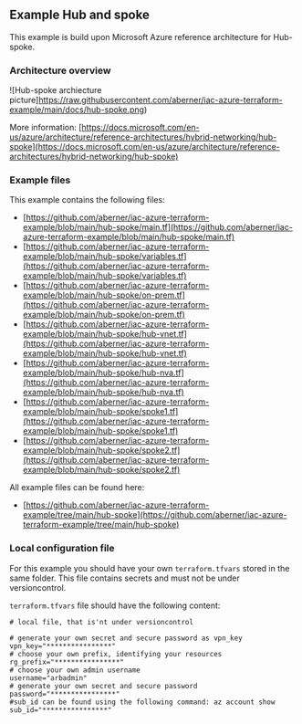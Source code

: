 ## Example Hub and spoke

This example is build upon Microsoft Azure reference architecture for Hub-spoke.


### Architecture overview

![Hub-spoke archiecture picture]https://raw.githubusercontent.com/aberner/iac-azure-terraform-example/main/docs/hub-spoke.png)

More information: [https://docs.microsoft.com/en-us/azure/architecture/reference-architectures/hybrid-networking/hub-spoke](https://docs.microsoft.com/en-us/azure/architecture/reference-architectures/hybrid-networking/hub-spoke)

### Example files

This example contains the following files:
- [https://github.com/aberner/iac-azure-terraform-example/blob/main/hub-spoke/main.tf](https://github.com/aberner/iac-azure-terraform-example/blob/main/hub-spoke/main.tf)
- [https://github.com/aberner/iac-azure-terraform-example/blob/main/hub-spoke/variables.tf](https://github.com/aberner/iac-azure-terraform-example/blob/main/hub-spoke/variables.tf)
- [https://github.com/aberner/iac-azure-terraform-example/blob/main/hub-spoke/on-prem.tf](https://github.com/aberner/iac-azure-terraform-example/blob/main/hub-spoke/on-prem.tf)
- [https://github.com/aberner/iac-azure-terraform-example/blob/main/hub-spoke/hub-vnet.tf](https://github.com/aberner/iac-azure-terraform-example/blob/main/hub-spoke/hub-vnet.tf)
- [https://github.com/aberner/iac-azure-terraform-example/blob/main/hub-spoke/hub-nva.tf](https://github.com/aberner/iac-azure-terraform-example/blob/main/hub-spoke/hub-nva.tf)
- [https://github.com/aberner/iac-azure-terraform-example/blob/main/hub-spoke/spoke1.tf](https://github.com/aberner/iac-azure-terraform-example/blob/main/hub-spoke/spoke1.tf)
- [https://github.com/aberner/iac-azure-terraform-example/blob/main/hub-spoke/spoke2.tf](https://github.com/aberner/iac-azure-terraform-example/blob/main/hub-spoke/spoke2.tf)


All example files can be found here:
- [https://github.com/aberner/iac-azure-terraform-example/tree/main/hub-spoke](https://github.com/aberner/iac-azure-terraform-example/tree/main/hub-spoke)


### Local configuration file
For this example you should have your own ```terraform.tfvars``` stored in the same folder.
This file contains secrets and must not be under versioncontrol.

```terraform.tfvars``` file should have the following content:

```
# local file, that is'nt under versioncontrol

# generate your own secret and secure password as vpn_key
vpn_key="****************"
# choose your own prefix, identifying your resources
rg_prefix="****************"
# choose your own admin username 
username="arbadmin"
# generate your own secret and secure password
password="****************"
#sub_id can be found using the following command: az account show
sub_id="****************"
```

